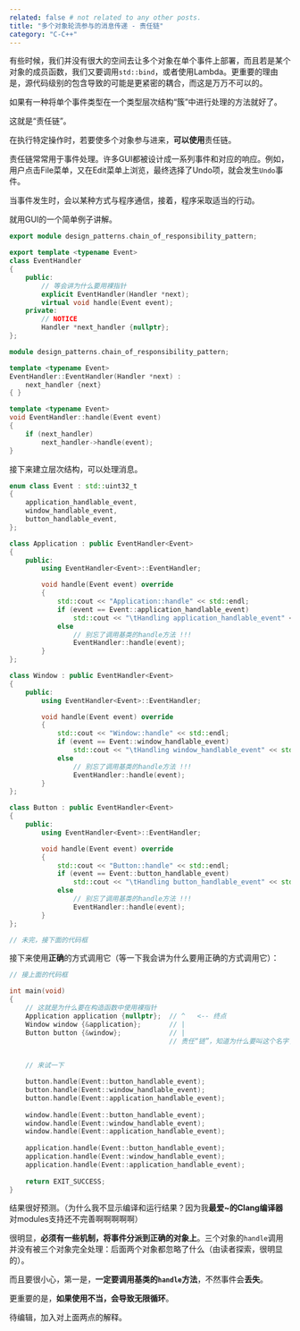```yaml
---
related: false # not related to any other posts.
title: "多个对象轮流参与的消息传递 - 责任链"
category: "C-C++"
---
```


有些时候，我们并没有很大的空间去让多个对象在单个事件上部署，而且若是某个对象的成员函数，我们又要调用`std::bind`，或者使用Lambda。更重要的理由是，源代码级别的包含导致的可能是更紧密的耦合，而这是万万不可以的。

如果有一种将单个事件类型在一个类型层次结构“簇”中进行处理的方法就好了。

这就是“责任链”。

在执行特定操作时，若要使多个对象参与进来，**可以使用**责任链。

责任链常常用于事件处理。许多GUI都被设计成一系列事件和对应的响应。例如，用户点击File菜单，又在Edit菜单上浏览，最终选择了Undo项，就会发生`Undo`事件。

当事件发生时，会以某种方式与程序通信，接着，程序采取适当的行动。

就用GUI的一个简单例子讲解。

```cpp
export module design_patterns.chain_of_responsibility_pattern;

export template <typename Event>
class EventHandler
{
    public:
        // 等会讲为什么要用裸指针
        explicit EventHandler(Handler *next);
        virtual void handle(Event event);
    private:
        // NOTICE
        Handler *next_handler {nullptr};
};
```

```cpp
module design_patterns.chain_of_responsibility_pattern;

template <typename Event>
EventHandler::EventHandler(Handler *next) :
    next_handler {next}
{ }

template <typename Event>
void EventHandler::handle(Event event)
{
    if (next_handler)
        next_handler->handle(event);
}
```

接下来建立层次结构，可以处理消息。

```cpp
enum class Event : std::uint32_t
{
    application_handlable_event,
    window_handlable_event,
    button_handlable_event,
};

class Application : public EventHandler<Event>
{
    public:
        using EventHandler<Event>::EventHandler;

        void handle(Event event) override
        {
            std::cout << "Application::handle" << std::endl;
            if (event == Event::application_handlable_event)
                std::cout << "\tHandling application_handlable_event" << std::endl;
            else
                // 别忘了调用基类的handle方法 !!!
                EventHandler::handle(event);
        }
};

class Window : public EventHandler<Event>
{
    public:
        using EventHandler<Event>::EventHandler;

        void handle(Event event) override
        {
            std::cout << "Window::handle" << std::endl;
            if (event == Event::window_handlable_event)
                std::cout << "\tHandling window_handlable_event" << std::endl;
            else
                // 别忘了调用基类的handle方法 !!!
                EventHandler::handle(event);
        }
};

class Button : public EventHandler<Event>
{
    public:
        using EventHandler<Event>::EventHandler;

        void handle(Event event) override
        {
            std::cout << "Button::handle" << std::endl;
            if (event == Event::button_handlable_event)
                std::cout << "\tHandling button_handlable_event" << std::endl;
            else
                // 别忘了调用基类的handle方法 !!!
                EventHandler::handle(event);
        }
};

// 未完，接下面的代码框
```

接下来使用**正确**的方式调用它（等一下我会讲为什么要用正确的方式调用它）：

```cpp
// 接上面的代码框

int main(void)
{
    // 这就是为什么要在构造函数中使用裸指针   
    Application application {nullptr};  // ^   <-- 终点
    Window window {&application};       // |
    Button button {&window};            // |
                                        // 责任“链”，知道为什么要叫这个名字了吗？
    

    // 来试一下

    button.handle(Event::button_handlable_event);
    button.handle(Event::window_handlable_event);
    button.handle(Event::application_handlable_event);
    
    window.handle(Event::button_handlable_event);
    window.handle(Event::window_handlable_event);
    window.handle(Event::application_handlable_event);
    
    application.handle(Event::button_handlable_event);
    application.handle(Event::window_handlable_event);
    application.handle(Event::application_handlable_event);
    
    return EXIT_SUCCESS;
}
```

结果很好预测。（为什么我不显示编译和运行结果？因为我**最爱~的Clang编译器**对modules支持还不完善啊啊啊啊啊）

很明显，**必须有一些机制，将事件分派到正确的对象上**。三个对象的`handle`调用并没有被三个对象完全处理：后面两个对象都忽略了什么（由读者探索，很明显的）。

而且要很小心，第一是，**一定要调用基类的`handle`方法**，不然事件会**丢失**。

更重要的是，**如果使用不当，会导致无限循环**。

待编辑，加入对上面两点的解释。